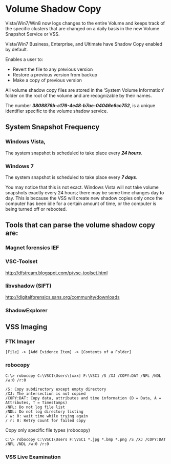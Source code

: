 # Volume Shadow Copy

Vista/Win7/Win8 now logs changes to the entire Volume and keeps track of the specific clusters that are changed on a daily basis in the new Volume Snapshot Service or VSS. 

Vista/Win7 Business, Enterprise, and Ultimate have Shadow Copy enabled by default. 

Enables a user to: 
* Revert the file to any previous version 
* Restore a previous version from backup 
* Make a copy of previous version 

All volume shadow copy files are stored in the ‘System Volume Information’ folder on the root of the volume and are recognizable by their names. 

The number ***3808876b-c176-4e48-b7ae-04046e6cc752***, is a unique identifier specific to the volume shadow service.

## System Snapshot Frequency
### Windows Vista,
The system snapshot is scheduled to take place every ***24 hours***. 

### Windows 7
The system snapshot is scheduled to take place every ***7 days***.

You may notice that this is not exact. Windows Vista will not take volume snapshots exactly every 24 hours; there may be some time changes day to day. This is because the VSS will create new shadow copies only once the computer has been idle for a certain amount of time, or the computer is being turned off or rebooted.

## Tools that can parse the volume shadow copy are:
### Magnet forensics IEF
### VSC-Toolset 
http://dfstream.blogspot.com/p/vsc-toolset.html
### libvshadow (SIFT) 
http://digitalforensics.sans.org/community/downloads
### ShadowExplorer

## VSS Imaging
### FTK Imager
```
[File] -> [Add Evidence Item] -> [Contents of a Folder]
```

### robocopy
```
C:\> robocopy C:\VSC1\Users\[xxx] F:\VSC1 /S /XJ /COPY:DAT /NFL /NDL /w:0 /r:0
```
```
/S: Copy subdirectory except empty directory
/XJ: The intersection is not copied
/COPY:DAT: Copy data, attributes and time information (D = Data, A = Attributes, T = Timestamps)
/NFL: Do not log file list
/NDL: Do not log directory listing
/ w: 0: wait time while trying again
/ r: 0: Retry count for failed copy
```

Copy only specific file types (robocopy)

```
C:\> robocopy C:\VSC1\Users F:\VSC1 *.jpg *.bmp *.png /S /XJ /COPY:DAT /NFL /NDL /w:0 /r:0
```

### VSS Live Examination



